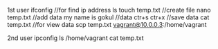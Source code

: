 1st user
ifconfig   //for find ip address
ls
touch temp.txt //create file
nano temp.txt //add data
my name is gokul    //data
ctr+s ctr+x           //save data
cat temp.txt    //for view data
scp temp.txt vagrant@10.0.0.3:/home/vagrant



2nd user
ipconfig
ls /home/vagrant
cat temp.txt


